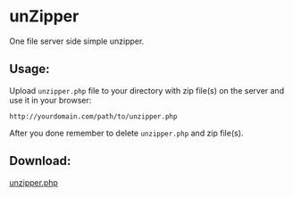 # unZipper
One file server side simple unzipper.

## Usage:
Upload `unzipper.php` file to your directory with zip file(s) on the server and use it in your browser:
```
http://yourdomain.com/path/to/unzipper.php
```

After you done remember to delete `unzipper.php` and zip file(s).

## Download:
[unzipper.php](unzipper.php)
